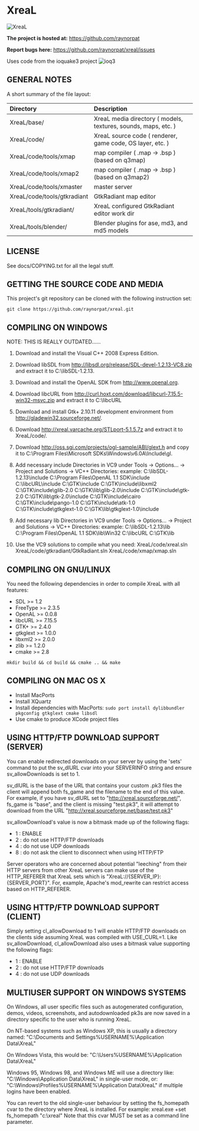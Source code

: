 # XreaL
![XreaL](https://github.com/raynorpat/xreal/raw/master/docs/xreal_scrnshot.jpg)

**The project is hosted at:** https://github.com/raynorpat

**Report bugs here:** https://github.com/raynorpat/xreal/issues

Uses code from the ioquake3 project ![ioq3](https://github.com/raynorpat/xreal/raw/master/docs/ioquake3_logo.jpg)


## GENERAL NOTES

A short summary of the file layout:

Directory                     | Description
:---------------------------- | :------------------------------------------------
XreaL/base/                   | XreaL media directory ( models, textures, sounds, maps, etc. )
XreaL/code/                   | XreaL source code ( renderer, game code, OS layer, etc. )
XreaL/code/tools/xmap         | map compiler ( .map -> .bsp ) (based on q3map)
XreaL/code/tools/xmap2        | map compiler ( .map -> .bsp ) (based on q3map2)
XreaL/code/tools/xmaster	  | master server
XreaL/code/tools/gtkradiant   | GtkRadiant map editor
XreaL/tools/gtkradiant/       | XreaL configured GtkRadiant editor work dir
XreaL/tools/blender/          | Blender plugins for ase, md3, and md5 models


## LICENSE

See docs/COPYING.txt for all the legal stuff.


## GETTING THE SOURCE CODE AND MEDIA

This project's git repository can be cloned with the following instruction set: 

`
git clone https://github.com/raynorpat/xreal.git
`


## COMPILING ON WINDOWS

NOTE: THIS IS REALLY OUTDATED......

1. Download and install the Visual C++ 2008 Express Edition.
2. Download libSDL from http://libsdl.org/release/SDL-devel-1.2.13-VC8.zip
	and extract it to C:\libSDL-1.2.13.
3. Download and install the OpenAL SDK from http://www.openal.org.
4. Download libcURL from http://curl.hoxt.com/download/libcurl-7.15.5-win32-msvc.zip
	and extract it to C:\libcURL
5. Download and install Gtk+ 2.10.11 development environment from http://gladewin32.sourceforge.net/.
6. Download http://xreal.varcache.org/STLport-5.1.5.7z and extract it to XreaL/code/.
7. Download http://oss.sgi.com/projects/ogl-sample/ABI/glext.h and copy it
	to C:\Program Files\Microsoft SDKs\Windows\v6.0A\Include\gl.

8. Add necessary include Directories in VC9 under Tools -> Options... -> Project and Solutions -> VC++ Directories:
	example:
	C:\libSDL-1.2.13\include
	C:\Program Files\OpenAL 1.1 SDK\include
	C:\libcURL\include
	C:\GTK\include
	C:\GTK\include\libxml2
	C:\GTK\include\glib-2.0
	C:\GTK\lib\glib-2.0\include
	C:\GTK\include\gtk-2.0
	C:\GTK\lib\gtk-2.0\include
	C:\GTK\include\cairo
	C:\GTK\include\pango-1.0
	C:\GTK\include\atk-1.0
	C:\GTK\include\gtkglext-1.0
	C:\GTK\lib\gtkglext-1.0\include

9. Add necessary lib Directories in VC9 under Tools -> Options... -> Project and Solutions -> VC++ Directories:
	example:
	C:\libSDL-1.2.13\lib
	C:\Program Files\OpenAL 1.1 SDK\lib\Win32
	C:\libcURL
	C:\GTK\lib

10. Use the VC9 solutions to compile what you need:
	XreaL/code/xreal.sln
	XreaL/code/gtkradiant/GtkRadiant.sln
	XreaL/code/xmap/xmap.sln


## COMPILING ON GNU/LINUX

You need the following dependencies in order to compile XreaL with all features:
 * SDL >= 1.2
 * FreeType >= 2.3.5
 * OpenAL >= 0.0.8 
 * libcURL >= 7.15.5 
 * GTK+ >= 2.4.0 
 * gtkglext >= 1.0.0
 * libxml2 >= 2.0.0
 * zlib >= 1.2.0
 * cmake >= 2.8

`
mkdir build && cd build && cmake .. && make
`


## COMPILING ON MAC OS X

- Install MacPorts
- Install XQuartz
- Install dependencies with MacPorts:
    `
    sudo port install dylibbundler pkgconfig gtkglext cmake libsdl
    `
- Use cmake to produce XCode project files


## USING HTTP/FTP DOWNLOAD SUPPORT (SERVER)

You can enable redirected downloads on your server by using the 'sets'
command to put the sv_dlURL cvar into your SERVERINFO string and
ensure sv_allowDownloads is set to 1.
 
sv_dlURL is the base of the URL that contains your custom .pk3 files
the client will append both fs_game and the filename to the end of
this value.  For example, if you have sv_dlURL set to
"http://xreal.sourceforge.net/", fs_game is "base", and the client is
missing "test.pk3", it will attempt to download from the URL
"http://xreal.sourceforge.net/base/test.pk3"

sv_allowDownload's value is now a bitmask made up of the following
flags:
   - 1 : ENABLE
   - 2 : do not use HTTP/FTP downloads
   - 4 : do not use UDP downloads
   - 8 : do not ask the client to disconnect when using HTTP/FTP

Server operators who are concerned about potential "leeching" from their
HTTP servers from other XreaL servers can make use of the HTTP_REFERER
that XreaL sets which is "XreaL://{SERVER_IP}:{SERVER_PORT}".  For,
example, Apache's mod_rewrite can restrict access based on HTTP_REFERER. 


## USING HTTP/FTP DOWNLOAD SUPPORT (CLIENT)

Simply setting cl_allowDownload to 1 will enable HTTP/FTP downloads on 
the clients side assuming XreaL was compiled with USE_CURL=1.
Like sv_allowDownload, cl_allowDownload also uses a bitmask value
supporting the following flags:
   - 1 : ENABLE
   - 2 : do not use HTTP/FTP downloads
   - 4 : do not use UDP downloads


## MULTIUSER SUPPORT ON WINDOWS SYSTEMS

On Windows, all user specific files such as autogenerated configuration,
demos, videos, screenshots, and autodownloaded pk3s are now saved in a
directory specific to the user who is running XreaL.

On NT-based systems such as Windows XP, this is usually a directory named:
  "C:\Documents and Settings\%USERNAME%\Application Data\XreaL\"

On Windows Vista, this would be:
  "C:\Users\%USERNAME%\Application Data\XreaL\"

Windows 95, Windows 98, and Windows ME will use a directory like:
  "C:\Windows\Application Data\XreaL"
in single-user mode, or:
  "C:\Windows\Profiles\%USERNAME%\Application Data\XreaL"
if multiple logins have been enabled.

You can revert to the old single-user behaviour by setting the fs_homepath
cvar to the directory where XreaL is installed.  For example:
  xreal.exe +set fs_homepath "c:\xreal"
Note that this cvar MUST be set as a command line parameter.